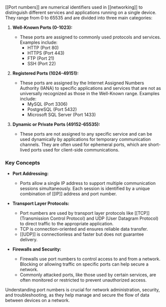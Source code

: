 [[Port numbers]] are numerical identifiers used in [[networking]] to distinguish different services and applications running on a single device. They range from 0 to 65535 and are divided into three main categories:

1. **Well-Known Ports (0-1023):**
   - These ports are assigned to commonly used protocols and services. Examples include:
     - HTTP (Port 80)
     - HTTPS (Port 443)
     - FTP (Port 21)
     - SSH (Port 22)

2. **Registered Ports (1024-49151):**
   - These ports are assigned by the Internet Assigned Numbers Authority (IANA) to specific applications and services that are not as universally recognized as those in the Well-Known range. Examples include:
     - MySQL (Port 3306)
     - PostgreSQL (Port 5432)
     - Microsoft SQL Server (Port 1433)

3. **Dynamic or Private Ports (49152-65535):**
   - These ports are not assigned to any specific service and can be used dynamically by applications for temporary communication channels. They are often used for ephemeral ports, which are short-lived ports used for client-side communications.

### Key Concepts

- **Port Addressing:**
  - Ports allow a single IP address to support multiple communication sessions simultaneously. Each session is identified by a unique combination of [[IP]] address and port number.

- **Transport Layer Protocols:**
  - Port numbers are used by transport layer protocols like [[TCP]] (Transmission Control Protocol) and UDP (User Datagram Protocol) to direct traffic to the appropriate application.
  - TCP is connection-oriented and ensures reliable data transfer.
  - [[UDP]] is connectionless and faster but does not guarantee delivery.

- **Firewalls and Security:**
  - Firewalls use port numbers to control access to and from a network. Blocking or allowing traffic on specific ports can help secure a network.
  - Commonly attacked ports, like those used by certain services, are often monitored or restricted to prevent unauthorized access.

Understanding port numbers is crucial for network administration, security, and troubleshooting, as they help manage and secure the flow of data between devices on a network.